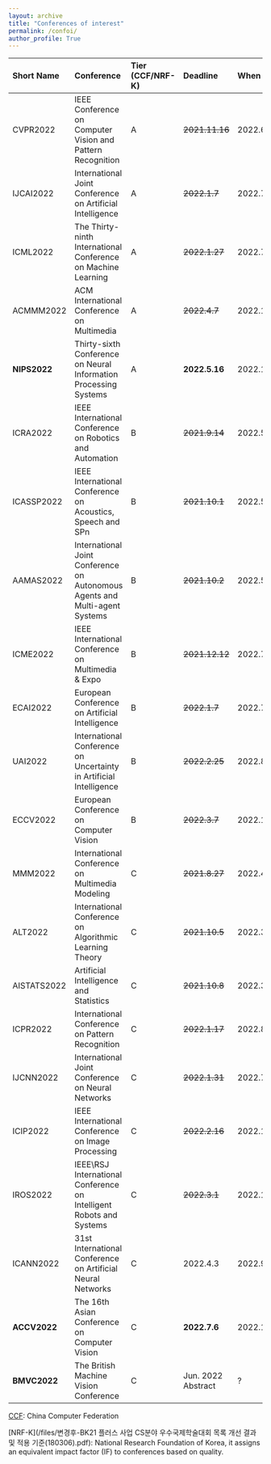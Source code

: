 ```yaml
---
layout: archive
title: "Conferences of interest"
permalink: /confoi/
author_profile: True
---
```


| Short Name| Conference | Tier (CCF/NRF-K) | Deadline  | When| Website|
| :------------- | :---------------- | :---------| :----------------- | :----------------------- | :--------- |
|CVPR2022| IEEE Conference on Computer Vision and Pattern Recognition| A|~~2021.11.16~~ |2022.6.21 |http://cvpr2022.thecvf.com/|
|IJCAI2022 |International Joint Conference on Artificial Intelligence| A |~~2022.1.7~~ |2022.7.23 |https://ijcai-22.org/|
|ICML2022 |The Thirty-ninth International Conference on Machine Learning| A |~~2022.1.27~~ |2022.7.17 |https://icml.cc/Conferences/2022/|
|ACMMM2022 |ACM International Conference on Multimedia| A |~~2022.4.7~~ |2022.10.10 |https://2022.acmmm.org/|
|**NIPS2022** |Thirty-sixth Conference on Neural Information Processing Systems | A|**2022.5.16** |2022.11.28 |https://neurips.cc/Conferences/2022|
|ICRA2022 |IEEE International Conference on Robotics and Automation| B |~~2021.9.14~~ |2022.5.23 |https://www.icra2022.org/|
|ICASSP2022 |IEEE International Conference on Acoustics, Speech and SPn| B |~~2021.10.1~~ |2022.5.22 |https://2022.ieeeicassp.org/|
|AAMAS2022 |International Joint Conference on Autonomous Agents and Multi-agent Systems| B |~~2021.10.2~~ |2022.5.3 |https://aamas2021.soton.ac.uk/|
|ICME2022 |IEEE International Conference on Multimedia & Expo| B |~~2021.12.12~~ |2022.7.18 |http://2022.ieeeicme.org/index.html|
|ECAI2022 |European Conference on Artificial Intelligence| B |~~2022.1.7~~ |2022.7.23 |https://ijcai-22.org/|
|UAI2022 |International Conference on Uncertainty in Artificial Intelligence| B |~~2022.2.25~~ |2022.8.1 |http://auai.org/~w-auai/uai2022/|
|ECCV2022 |European Conference on Computer Vision| B |~~2022.3.7~~ |2022.10.24 |https://eccv2022.ecva.net/|
|MMM2022 |International Conference on Multimedia Modeling| C |~~2021.8.27~~ |2022.4.5 |http://mmm2022.org/|
|ALT2022 |International Conference on Algorithmic Learning Theory| C |~~2021.10.5~~ |2022.3.28 |http://algorithmiclearningtheory.org/alt2022/|
|AISTATS2022 |Artificial Intelligence and Statistics| C |~~2021.10.8~~ |2022.3.30 |https://aistats.org/aistats2022/index.html|
|ICPR2022 |International Conference on Pattern Recognition| C |~~2022.1.17~~ |2022.8.21 |http://www.icpr2022.com/|
|IJCNN2022 |International Joint Conference on Neural Networks| C |~~2022.1.31~~ |2022.7.18 |https://wcci2022.org/call-for-papers/|
|ICIP2022 |IEEE International Conference on Image Processing| C |~~2022.2.16~~ |2022.10.16 |https://2022.ieeeicip.org/|
|IROS2022 |IEEE\RSJ International Conference on Intelligent Robots and Systems| C |~~2022.3.1~~ |2022.10.23 |https://iros2022.org/|
|ICANN2022 |31st International Conference on Artificial Neural Networks| C |2022.4.3 |2022.9.6 |https://e-nns.org/icann2022/|
|**ACCV2022** |The 16th Asian Conference on Computer Vision| C |**2022.7.6** |2022.12.4 |https://www.accv2022.org/en/default.asp|
| **BMVC2022** | The British Machine Vision Conference |C| Jun. 2022 Abstract| ? | https://britishmachinevisionassociation.github.io/bmvc  |

[CCF](/files/中国计算机学会推荐国际学术会议和期刊目录-2019.pdf):  China Computer Federation

[NRF-K](/files/변경후-BK21 플러스 사업 CS분야 우수국제학술대회 목록 개선 결과 및 적용 기준(180306).pdf): National Research Foundation of Korea, it assigns an equivalent impact factor (IF) to conferences based on quality.


[comment]: <> (| Short Name| Conference | Tier &#40;CCF/NRF-K&#41; | Where  | When| Deadline|)

[comment]: <> (| :----------------------- | :--------------------------------------------------------------------------------- | :--------------------| :----------------- | :----------------------- | :--------- |)

[comment]: <> (| [BMVC 2022]&#40;https://britishmachinevisionassociation.github.io/bmvc&#41; | The British Machine Vision Conference |C| ? | ? | Jun. 2022 Abstract |)

[comment]: <> (| [neurIPS 2022]&#40;https://nips.cc/&#41; | Thirty-sixth Conference on Neural Information Processing Systems |A/4IF| New Orleans| Nov.28-Dec. 9, 2022 | 16th/05/2022 Abstract |)

[comment]: <> (| [ACCV 2022]&#40;https://accv2022.org/en/CALL-FOR-PAPERS.html&#41; | 16th Asian Conference on Computer Vision |C/1IF| Macau, SAR| Dec.4-8, 2022 | 6th/07/2022 |)

[comment]: <> (| [ACM MM 2022]&#40;https://2022.acmmm.org/important-dates/&#41; | ACM Multimedia |A/4IF| Lisbon  | Oct.10 - 14 , 2022 | 31/03/2022&#40;abstract&#41; |)

[comment]: <> (| BIOSIG 2022| 21th International Conference of the Biometrics Special Interest Group &#40;BIOSIG'22&#41; | - | Darmstadt, Germany | Sept 14 - Sept16, 2022 | 15/06/2022 |)

[comment]: <> (| [IJCB 2022]&#40;https://ijcb2022.org/&#41;  | International Joint Conference on Biometrics &#40;IJCB'22&#41; | C | Abu Dhabi, VAE  | Oct24 - 27, 2022  | 15/04/2022 |)

[comment]: <> (| ICIP 2022  | IEEE Int. Conference on Image Processing &#40;ICIP'22&#41;| C | Bordeaux, France| Oct16 - 19, 2022  | 16/02/2022 |)

[comment]: <> (| ICPR 2022  | 26nd International Conference on Pattern Recognition | C/1IF | Montreal, Canada| Aug21 - 25, 2022  | 17/01/2022 |)

[comment]: <> (| IJCAI2022 | International Joint Conference on Artificial Intelligence	 |A| - | - | 2022.1.7 |)

[comment]: <> (| ICML2022 | The Thirty-ninth International Conference on Machine Learning|A| - | - | 2022.1.27 |)

[comment]: <> (| ICLR2022 | The Tenth International Conference on Learning Representations	 |-| - | - | 2021.10.5 |)


